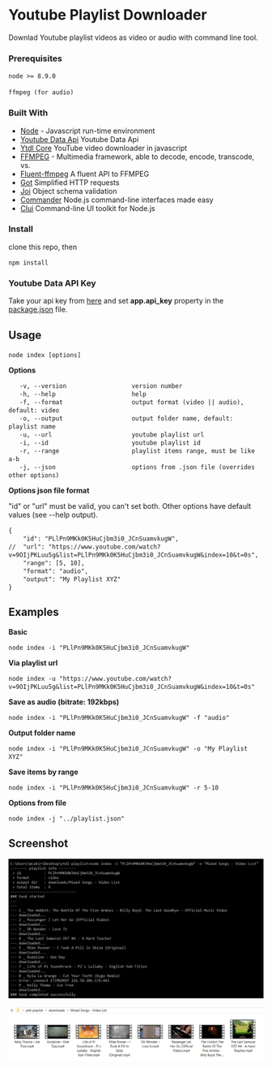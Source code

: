 # Youtube Playlist Downloader

Downlad Youtube playlist videos as video or audio with command line tool.

### Prerequisites

```
node >= 8.9.0

ffmpeg (for audio)
```

### Built With

* [Node](https://nodejs.org) - Javascript run-time environment
* [Youtube Data Api](https://developers.google.com/youtube/v3/docs/) Youtube Data Api
* [Ytdl Core](https://github.com/fent/node-ytdl-core) YouTube video downloader in javascript
* [FFMPEG](https://ffmpeg.org/download.html) - Multimedia framework, able to decode, encode, transcode, vs.
* [Fluent-ffmpeg](https://github.com/fluent-ffmpeg/node-fluent-ffmpeg) A fluent API to FFMPEG
* [Got](https://github.com/sindresorhus/got) Simplified HTTP requests
* [Joi](https://github.com/hapijs/joi) Object schema validation
* [Commander](https://github.com/tj/commander.js) Node.js command-line interfaces made easy
* [Clui](https://github.com/nathanpeck/clui) Command-line UI toolkit for Node.js

### Install

clone this repo, then
```
npm install
```

### Youtube Data API Key
Take your api key from [here](https://developers.google.com/youtube/v3/docs/) and set **app.api_key** property in the [package.json](https://github.com/m-cakir/ytdl-playlist/blob/master/package.json) file.

## Usage

`node index [options]`

__Options__

       -v, --version                  version number
       -h, --help                     help
       -f, --format                   output format (video || audio), default: video
       -o, --output                   output folder name, default: playlist name
       -u, --url                      youtube playlist url
       -i, --id                       youtube playlist id
       -r, --range                    playlist items range, must be like a-b
       -j, --json                     options from .json file (overrides other options)

__Options json file format__

"id" or "url" must be valid, you can't set both. Other options have default values (see --help output).

```
{
    "id": "PLlPn9MKk0K5HuCjbm3i0_JCnSuamvkugW",
//  "url": "https://www.youtube.com/watch?v=9OIjPKLuu5g&list=PLlPn9MKk0K5HuCjbm3i0_JCnSuamvkugW&index=10&t=0s",
    "range": [5, 10],
    "format": "audio",
    "output": "My Playlist XYZ"
}
```

## Examples

__Basic__
```
node index -i "PLlPn9MKk0K5HuCjbm3i0_JCnSuamvkugW"
```

__Via playlist url__
```
node index -u "https://www.youtube.com/watch?v=9OIjPKLuu5g&list=PLlPn9MKk0K5HuCjbm3i0_JCnSuamvkugW&index=10&t=0s"
```

__Save as audio (bitrate: 192kbps)__
```
node index -i "PLlPn9MKk0K5HuCjbm3i0_JCnSuamvkugW" -f "audio"
```

__Output folder name__
```
node index -i "PLlPn9MKk0K5HuCjbm3i0_JCnSuamvkugW" -o "My Playlist XYZ"
```

__Save items by range__
```
node index -i "PLlPn9MKk0K5HuCjbm3i0_JCnSuamvkugW" -r 5-10
```

__Options from file__
```
node index -j "../playlist.json"
```

## Screenshot

![alt](screenshot/example.png)

![alt](screenshot/output.png)

